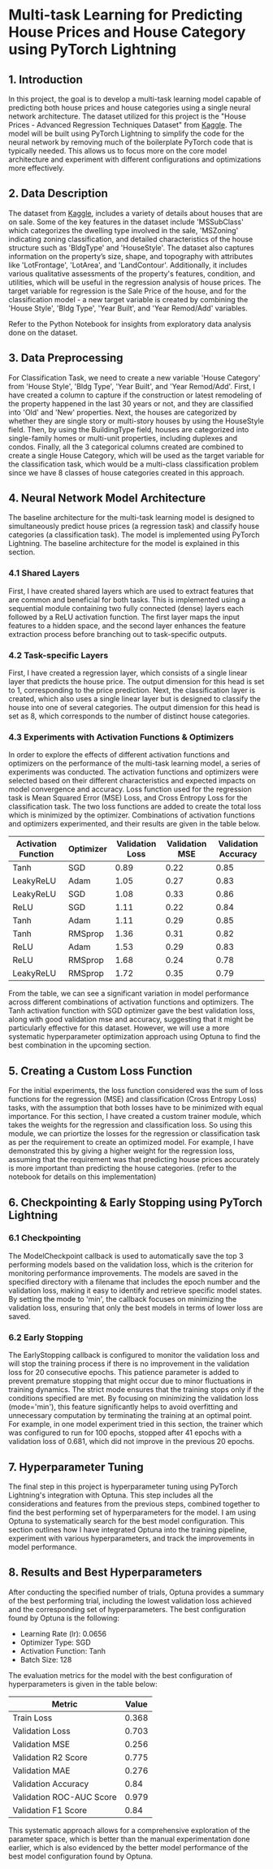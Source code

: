 # Multi-task Learning for Predicting House Prices and House Category using PyTorch Lightning

## 1. Introduction
In this project, the goal is to develop a multi-task learning model capable of predicting both house prices and house categories using a single neural network architecture. The dataset utilized for this project is the "House Prices - Advanced Regression Techniques Dataset" from [Kaggle](https://www.kaggle.com/c/house-prices-advanced-regression-techniques). The model will be built using PyTorch Lightning to simplify the code for the neural network by removing much of the boilerplate PyTorch code that is typically needed. This allows us to focus more on the core model architecture and experiment with different configurations and optimizations more effectively.

## 2. Data Description
The dataset from [Kaggle](https://www.kaggle.com/c/house-prices-advanced-regression-techniques), includes a variety of details about houses that are on sale. Some of the key features in the dataset include 'MSSubClass' which categorizes the dwelling type involved in the sale, 'MSZoning' indicating zoning classification, and detailed characteristics of the house structure such as 'BldgType' and 'HouseStyle'. The dataset also captures information on the property’s size, shape, and topography with attributes like 'LotFrontage', 'LotArea', and 'LandContour'. Additionally, it includes various qualitative assessments of the property's features, condition, and utilities, which will be useful in the regression analysis of house prices. The target variable for regression is the Sale Price of the house, and for the classification model -  a new target variable is created by combining the 'House Style', 'Bldg Type', 'Year Built', and 'Year Remod/Add' variables.

Refer to the Python Notebook for insights from exploratory data analysis done on the dataset.

## 3. Data Preprocessing
For Classification Task, we need to create a new variable 'House Category' from 'House Style', 'Bldg Type', 'Year Built', and 'Year Remod/Add'. First, I have created a column to capture if the construction or latest remodeling of the property happened in the last 30 years or not, and they are classified into 'Old' and 'New' properties. Next, the houses are categorized by whether they are single story or multi-story houses by using the HouseStyle field. Then, by using the BuildingType field, houses are categorized into single-family homes or multi-unit properties, including duplexes and condos. Finally, all the 3 categorical columns created are combined to create a single House Category, which will be used as the target variable for the classification task, which would be a multi-class classification problem since we have 8 classes of house categories created in this approach.

## 4. Neural Network Model Architecture
The baseline architecture for the multi-task learning model is designed to simultaneously predict house prices (a regression task) and classify house categories (a classification task). The model is implemented using PyTorch Lightning. The baseline architecture for the model is explained in this section.

### 4.1 Shared Layers
First, I have created shared layers which are used to extract features that are common and beneficial for both tasks. This is implemented using a sequential module containing two fully connected (dense) layers each followed by a ReLU activation function. The first layer maps the input features to a hidden space, and the second layer enhances the feature extraction process before branching out to task-specific outputs.

### 4.2 Task-specific Layers
First, I have created a regression layer, which consists of a single linear layer that predicts the house price. The output dimension for this head is set to 1, corresponding to the price prediction. Next, the classification layer is created, which also uses a single linear layer but is designed to classify the house into one of several categories. The output dimension for this head is set as 8, which corresponds to the number of distinct house categories.

### 4.3 Experiments with Activation Functions & Optimizers
In order to explore the effects of different activation functions and optimizers on the performance of the multi-task learning model, a series of experiments was conducted. The activation functions and optimizers were selected based on their different characteristics and expected impacts on model convergence and accuracy. Loss function used for the regression task is Mean Squared Error (MSE) Loss, and Cross Entropy Loss for the classification task. The two loss functions are added to create the total loss which is minimized by the optimizer. Combinations of activation functions and optimizers experimented, and their results are given in the table below.

| **Activation Function** | **Optimizer** | **Validation Loss** | **Validation MSE** | **Validation Accuracy** |
|-------------------------|---------------|---------------------|--------------------|------------------------|
| Tanh                    | SGD           | 0.89                | 0.22               | 0.85                   |
| LeakyReLU               | Adam          | 1.05                | 0.27               | 0.83                   |
| LeakyReLU               | SGD           | 1.08                | 0.33               | 0.86                   |
| ReLU                    | SGD           | 1.11                | 0.22               | 0.84                   |
| Tanh                    | Adam          | 1.11                | 0.29               | 0.85                   |
| Tanh                    | RMSprop       | 1.36                | 0.31               | 0.82                   |
| ReLU                    | Adam          | 1.53                | 0.29               | 0.83                   |
| ReLU                    | RMSprop       | 1.68                | 0.24               | 0.78                   |
| LeakyReLU               | RMSprop       | 1.72                | 0.35               | 0.79                   |


From the table, we can see a significant variation in model performance across different combinations of activation functions and optimizers. The Tanh activation function with SGD optimizer gave the best validation loss, along with good validation mse and accuracy, suggesting that it might be particularly effective for this dataset. However, we will use a more systematic hyperparameter optimization approach using Optuna to find the best combination in the upcoming section.


## 5. Creating a Custom Loss Function
For the initial experiments, the loss function considered was the sum of loss functions for the regression (MSE) and classification (Cross Entropy Loss) tasks, with the assumption that both losses have to be minimized with equal importance. For this section, I have created a custom trainer module, which takes the weights for the regression and classification loss. So using this module, we can priortize the losses for the regression or classification task as per the requirement to create an optimized model. For example, I have demonstrated this by giving a higher weight for the regression loss, assuming that the requirement was that predicting house prices accurately is more important than predicting the house categories. (refer to the notebook for details on this implementation)

## 6. Checkpointing & Early Stopping using PyTorch Lightning

### 6.1 Checkpointing
The ModelCheckpoint callback is used to automatically save the top 3 performing models based on the validation loss, which is the criterion for monitoring performance improvements. The models are saved in the specified directory with a filename that includes the epoch number and the validation loss, making it easy to identify and retrieve specific model states. By setting the mode to 'min', the callback focuses on minimizing the validation loss, ensuring that only the best models in terms of lower loss are saved.

### 6.2 Early Stopping
The EarlyStopping callback is configured to monitor the validation loss and will stop the training process if there is no improvement in the validation loss for 20 consecutive epochs. This patience parameter is added to prevent premature stopping that might occur due to minor fluctuations in training dynamics. The strict mode ensures that the training stops only if the conditions specified are met. By focusing on minimizing the validation loss (mode='min'), this feature significantly helps to avoid overfitting and unnecessary computation by terminating the training at an optimal point. For example, in one model experiment tried in this section, the trainer which was configured to run for 100 epochs, stopped after 41 epochs with a validation loss of 0.681, which did not improve in the previous 20 epochs.

## 7. Hyperparameter Tuning
The final step in this project is hyperparameter tuning using PyTorch Lightning's integration with Optuna. This step includes all the considerations and features from the previous steps, combined together to find the best performing set of hyperparameters for the model. I am using Optuna to systematically search for the best model configuration. This section outlines how I have integrated Optuna into the training pipeline, experiment with various hyperparameters, and track the improvements in model performance.

## 8. Results and Best Hyperparameters
After conducting the specified number of trials, Optuna provides a summary of the best performing trial, including the lowest validation loss achieved and the corresponding set of hyperparameters. The best configuration found by Optuna is the following:
- Learning Rate (lr): 0.0656
- Optimizer Type: SGD
- Activation Function: Tanh
- Batch Size: 128

The evaluation metrics for the model with the best configuration of hyperparameters is given in the table below:

| **Metric**                | **Value** |
|---------------------------|-----------|
| Train Loss                | 0.368     |
| Validation Loss           | 0.703     |
| Validation MSE            | 0.256     |
| Validation R2 Score       | 0.775     |
| Validation MAE            | 0.276     |
| Validation Accuracy       | 0.84      |
| Validation ROC-AUC Score | 0.979     |
| Validation F1 Score       | 0.84      |

This systematic approach allows for a comprehensive exploration of the parameter space, which is better than the manual experimentation done earlier, which is also evidenced by the better model performance of the best model configuration found by Optuna.

